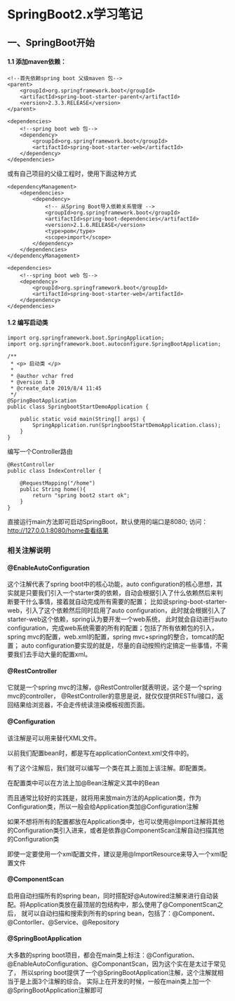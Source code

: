 # SpringBoot2.x学习笔记

## 一、SpringBoot开始

#### 1.1 添加maven依赖：

    <!--首先依赖spring boot 父级maven 包-->
    <parent>
        <groupId>org.springframework.boot</groupId>
        <artifactId>spring-boot-starter-parent</artifactId>
        <version>2.3.3.RELEASE</version>
    </parent>

    <dependencies>
        <!--spring boot web 包-->
        <dependency>
            <groupId>org.springframework.boot</groupId>
            <artifactId>spring-boot-starter-web</artifactId>
        </dependency>
    </dependencies>

或有自己项目的父级工程时，使用下面这种方式

    <dependencyManagement>
        <dependencies>
            <dependency>
                <!-- 从Spring Boot导入依赖关系管理 -->
                <groupId>org.springframework.boot</groupId>
                <artifactId>spring-boot-dependencies</artifactId>
                <version>2.1.6.RELEASE</version>
                <type>pom</type>
                <scope>import</scope>
            </dependency>
        </dependencies>
    </dependencyManagement> 
    
    <dependencies>
        <!--spring boot web 包-->
        <dependency>
            <groupId>org.springframework.boot</groupId>
            <artifactId>spring-boot-starter-web</artifactId>
        </dependency>
    </dependencies>  
     
#### 1.2 编写启动类

    import org.springframework.boot.SpringApplication;
    import org.springframework.boot.autoconfigure.SpringBootApplication;
    
    /**
     * <p> 启动类 </p>
     *
     * @author vchar fred
     * @version 1.0
     * @create_date 2019/8/4 11:45
     */
    @SpringBootApplication
    public class SpringbootStartDemoApplication {
    
        public static void main(String[] args) {
            SpringApplication.run(SpringbootStartDemoApplication.class);
        }
    }

编写一个Controller路由    
    
    @RestController
    public class IndexController {
    
        @RequestMapping("/home")
        public String home(){
            return "spring boot2 start ok";
        }
    }   
    
直接运行main方法即可启动SpringBoot，默认使用的端口是8080; 访问：http://127.0.0.1:8080/home查看结果

### 相关注解说明

#### @EnableAutoConfiguration

这个注解代表了spring boot中的核心功能，auto configuration的核心思想，其实就是只要我们引入一个starter类的依赖，自动会根据引入了什么依赖然后来判断要干什么事情，接着就自动完成所有需要的配置；
比如说spring-boot-starter-web，引入了这个依赖然后同时启用了auto configuration，此时就会根据引入了starter-web这个依赖，spring认为要开发一个web系统，
此时就会自动进行auto configuration，完成web系统需要的所有的配置；包括了所有依赖包的引入，spring mvc的配置，web.xml的配置，spring mvc+spring的整合，tomcat的配置；
auto configuration要实现的就是，尽量的自动按照约定搞定一些事情，不需要我们去手动大量的配置xml。

#### @RestController

它就是一个spring mvc的注解，@RestController就表明说，这个是一个spring mvc的controller，
@RestController的意思是说，就仅仅提供RESTful接口，返回结果给浏览器，不会走传统读渲染模板视图页面。

#### @Configuration 

该注解是可以用来替代XML文件。

以前我们配置bean时，都是写在applicationContext.xml文件中的。

有了这个注解后，我们就可以编写一个类在其上面加上该注解。即配置类。

在配置类中可以在方法上加@Bean注解定义其中的Bean

而且通常比较好的实践是，就将用来放main方法的Application类，作为Configuration类，所以一般会给Application类加@Configuration注解
 
如果不想将所有的配置都放在Application类中，也可以使用@Import注解将其他的Configuration类引入进来，或者是依靠@ComponentScan注解自动扫描其他的Configuration类
 
即使一定要使用一个xml配置文件，建议是用@ImportResource来导入一个xml配置文件

#### @ComponentScan

启用自动扫描所有的spring bean，同时搭配好@Autowired注解来进行自动装配。将Application类放在最顶层的包结构中，那么使用了@ComponentScan之后，
就可以自动扫描和搜索到所有的spring bean，包括了：@Component、@Contorller、@Service、@Repository

#### @SpringBootApplication

大多数的spring boot项目，都会在main类上标注：@Configuration、@EnableAutoConfiguration、@ComponantScan，因为这个实在是太过于常见了，
所以spring boot提供了一个@SpringBootApplication注解，这个注解就相当于是上面3个注解的综合。
实际上在开发的时候，一般在main类上加一个@SpringBootApplication注解即可
